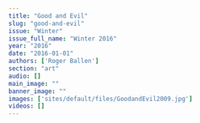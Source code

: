 ```yaml
---
title: "Good and Evil"
slug: "good-and-evil"
issue: "Winter"
issue_full_name: "Winter 2016"
year: "2016"
date: "2016-01-01"
authors: ['Roger Ballen']
section: "art"
audio: []
main_image: ""
banner_image: ""
images: ['sites/default/files/GoodandEvil2009.jpg']
videos: []
---
```

